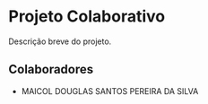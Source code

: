 # Projeto Colaborativo

Descrição breve do projeto.

## Colaboradores

- MAICOL DOUGLAS SANTOS PEREIRA DA SILVA
